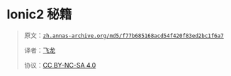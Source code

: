 # Ionic2 秘籍

> 原文：[`zh.annas-archive.org/md5/f77b685168acd54f420f83ed2bc1f6a7`](https://zh.annas-archive.org/md5/f77b685168acd54f420f83ed2bc1f6a7)
> 
> 译者：[飞龙](https://github.com/wizardforcel)
> 
> 协议：[CC BY-NC-SA 4.0](http://creativecommons.org/licenses/by-nc-sa/4.0/)